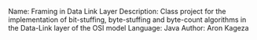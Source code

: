 Name: Framing in Data Link Layer
Description: Class project for the implementation of bit-stuffing, byte-stuffing and byte-count algorithms in the Data-Link layer of the OSI model
Language: Java
Author: Aron Kageza
